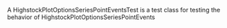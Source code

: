 A HighstockPlotOptionsSeriesPointEventsTest is a test class for testing the behavior of HighstockPlotOptionsSeriesPointEvents